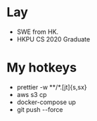 # Lay

- SWE from HK.
- HKPU CS 2020 Graduate


# My hotkeys
- prettier -w **/*.[jt]{s,sx}
- aws s3 cp
- docker-compose up
- git push --force
